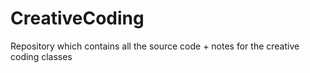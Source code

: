 # CreativeCoding

Repository which contains all the source code + notes for the creative coding classes
